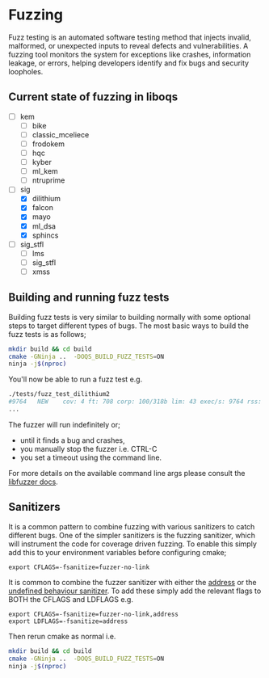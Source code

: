 # Fuzzing

Fuzz testing is an automated software testing method that injects invalid, 
malformed, or unexpected inputs to reveal defects and vulnerabilities. A fuzzing 
tool monitors the system for exceptions like crashes, information leakage, or 
errors, helping developers identify and fix bugs and security loopholes.

## Current state of fuzzing in liboqs
- [ ] kem 
  - [ ] bike
  - [ ] classic_mceliece
  - [ ] frodokem
  - [ ] hqc
  - [ ] kyber
  - [ ] ml_kem
  - [ ] ntruprime
- [ ] sig
  - [x] dilithium
  - [x] falcon
  - [x] mayo
  - [x] ml_dsa
  - [x] sphincs
- [ ] sig_stfl
  - [ ] lms
  - [ ] sig_stfl
  - [ ] xmss

## Building and running fuzz tests

Building fuzz tests is very similar to building normally with some optional
steps to target different types of bugs. The most basic ways to build the
fuzz tests is as follows;

```bash
mkdir build && cd build
cmake -GNinja ..  -DOQS_BUILD_FUZZ_TESTS=ON
ninja -j$(nproc)
```

You'll now be able to run a fuzz test e.g.
```bash
./tests/fuzz_test_dilithium2
#9764	NEW    cov: 4 ft: 708 corp: 100/318b lim: 43 exec/s: 9764 rss: 362Mb L: 41/41 MS: 4 EraseBytes-InsertRepeatedBytes-CMP-ChangeBit- DE: "\0004m\372"-
...
```
The fuzzer will run indefinitely or;
- until it finds a bug and crashes,
- you manually stop the fuzzer i.e. CTRL-C
- you set a timeout using the command line.

For more details on the available command line args please consult the [libfuzzer docs](https://llvm.org/docs/LibFuzzer.html).

## Sanitizers
It is a common pattern to combine fuzzing with various sanitizers to catch different bugs.
One of the simpler sanitizers is the fuzzing sanitizer, which will instrument the code
for coverage driven fuzzing. To enable this simply add this to your environment variables
before configuring cmake;

```
export CFLAGS=-fsanitize=fuzzer-no-link
```

It is common to combine the fuzzer sanitizer with either the [address](https://clang.llvm.org/docs/AddressSanitizer.html)
or the [undefined behaviour sanitizer](https://clang.llvm.org/docs/UndefinedBehaviorSanitizer.html). To
add these simply add the relevant flags to BOTH the CFLAGS and LDFLAGS e.g.

```
export CFLAGS=-fsanitize=fuzzer-no-link,address
export LDFLAGS=-fsanitize=address
```

Then rerun cmake as normal i.e.
```bash
mkdir build && cd build
cmake -GNinja ..  -DOQS_BUILD_FUZZ_TESTS=ON
ninja -j$(nproc)
```
